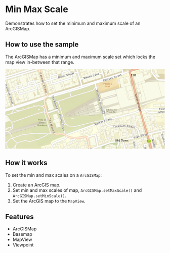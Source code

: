 <h1>Min Max Scale</h1>

<p>Demonstrates how to set the minimum and maximum scale of an ArcGISMap.</p>

<h2>How to use the sample</h2>

<p>The ArcGISMap has a minimum and maximum scale set which locks the map view in-between that range.</p>

<p><img src="MinMaxScale.png" alt="" title="" /></p>

<h2>How it works</h2>

<p>To set the min and max scales on a <code>ArcGISMap</code>:</p>

<ol>
    <li>Create an ArcGIS map.  </li>
    <li>Set min and max scales of map, <code>ArcGISMap.setMaxScale()</code> and <code>ArcGISMap.setMinScale()</code>.</li>
    <li>Set the ArcGIS map to the <code>MapView</code>.</li>
</ol>

<h2>Features</h2>

<ul>
    <li>ArcGISMap</li>
    <li>Basemap</li>
    <li>MapView</li>
    <li>Viewpoint</li>
</ul>


